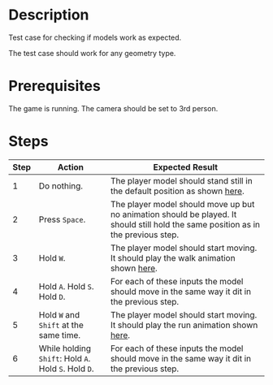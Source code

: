 # Description
Test case for checking if models work as expected.

The test case should work for any geometry type.

# Prerequisites
The game is running. The camera should be set to 3rd person.

# Steps
| Step | Action | Expected Result |
| -------- | -------- | -------- |
| 1 | Do nothing. | The player model should stand still in the default position as shown [here](Resources/stand.jpg). |
| 2 | Press `Space`. | The player model should move up but no animation should be played. It should still hold the same position as in the previous step. |
| 3 | Hold `W`. | The player model should start moving. It should play the walk animation shown [here](Resources/walk.mp4). |
| 4 | Hold `A`. Hold `S`. Hold `D`. | For each of these inputs the model should move in the same way it dit in the previous step.|
| 5 | Hold `W` and `Shift` at the same time. | The player model should start moving. It should play the run animation shown [here](Resources/run.mp4). |
| 6 | While holding `Shift`: Hold `A`. Hold `S`. Hold `D`. | For each of these inputs the model should move in the same way it dit in the previous step.|